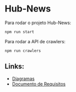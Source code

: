 # Hub-News

Para rodar o projeto Hub-News:

```bash
npm run start
```

Para rodar a API de crawlers:

```bash
npm run crawlers
```

## Links:

- [Diagramas](docs/diagrams.md)
- [Documento de Requisitos](docs/Documento%20De%20Requisitos%20-%20(FollowYOU).docx.pdf)
